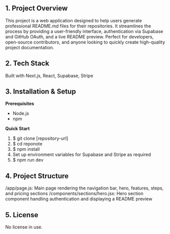 ## 1. Project Overview
This project is a web application designed to help users generate professional README.md files for their repositories. It streamlines the process by providing a user-friendly interface, authentication via Supabase and GitHub OAuth, and a live README preview. Perfect for developers, open-source contributors, and anyone looking to quickly create high-quality project documentation.

## 2. Tech Stack
Built with Next.js, React, Supabase, Stripe

## 3. Installation & Setup

**Prerequisites**
- Node.js
- npm

**Quick Start**
1. $ git clone [repository-url]
2. $ cd reponote
3. $ npm install
4. Set up environment variables for Supabase and Stripe as required
5. $ npm run dev

## 4. Project Structure
/app/page.js: Main page rendering the navigation bar, hero, features, steps, and pricing sections
/components/sections/hero.jsx: Hero section component handling authentication and displaying a README preview

## 5. License
No license in use.